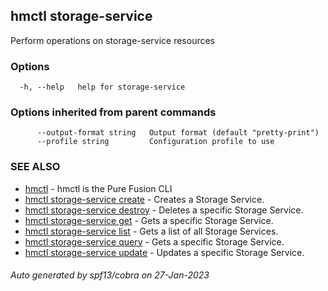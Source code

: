## hmctl storage-service

Perform operations on storage-service resources

### Options

```
  -h, --help   help for storage-service
```

### Options inherited from parent commands

```
      --output-format string   Output format (default "pretty-print")
      --profile string         Configuration profile to use
```

### SEE ALSO

* [hmctl](hmctl.md)	 - hmctl is the Pure Fusion CLI
* [hmctl storage-service create](hmctl_storage-service_create.md)	 - Creates a Storage Service.
* [hmctl storage-service destroy](hmctl_storage-service_destroy.md)	 - Deletes a specific Storage Service.
* [hmctl storage-service get](hmctl_storage-service_get.md)	 - Gets a specific Storage Service.
* [hmctl storage-service list](hmctl_storage-service_list.md)	 - Gets a list of all Storage Services.
* [hmctl storage-service query](hmctl_storage-service_query.md)	 - Gets a specific Storage Service.
* [hmctl storage-service update](hmctl_storage-service_update.md)	 - Updates a specific Storage Service.

###### Auto generated by spf13/cobra on 27-Jan-2023
